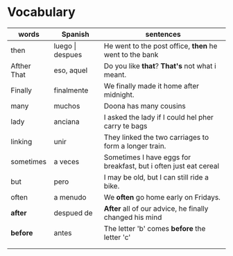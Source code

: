 # Vocabulary

| words       | Spanish          | sentences                                                        |
| ----------- | ---------------- | ---------------------------------------------------------------- |
| then        | luego \| despues | He went to the post office, **then** he went to the bank         |
| Afther That | eso, aquel       | Do you like **that**? **That's** not what i meant.               |
| Finally     | finalmente       | We finally made it home after midnight.                          |
| many        | muchos           | Doona has many cousins                                           |
| lady        | anciana          | I asked the lady if I could hel pher carry te bags               |
| linking     | unir             | They linked the two carriages to form a longer train.            |
| sometimes   | a veces          | Sometimes I have eggs for breakfast, but i often just eat cereal |
| but         | pero             | I may be old, but I can still ride a bike.                       |
| often       | a menudo         | We **often** go home early on Fridays.                           |
| **after**   | despued de       | **After** all of our advice, he finally changed his mind         |
| **before**  | antes            | The letter 'b' comes **before** the letter 'c'                   |
|             |                  |                                                                  |
|             |                  |                                                                  |
